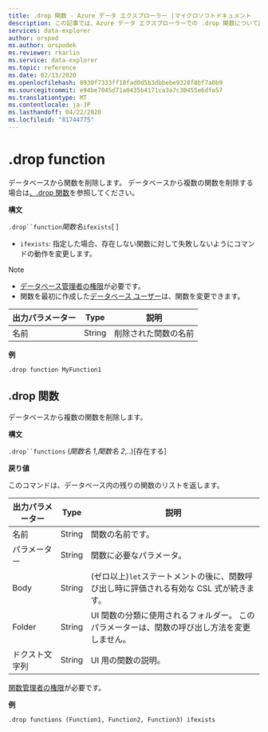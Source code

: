 ```yaml
---
title: .drop 関数 - Azure データ エクスプローラー |マイクロソフトドキュメント
description: この記事では、Azure データ エクスプローラーでの .drop 関数について説明します。
services: data-explorer
author: orspod
ms.author: orspodek
ms.reviewer: rkarlin
ms.service: data-explorer
ms.topic: reference
ms.date: 02/13/2020
ms.openlocfilehash: 8930f7333ff18fad0d5b3dbbebe9328f8bf7a0b9
ms.sourcegitcommit: e94be7045d71a0435b4171ca3a7c30455e6dfa57
ms.translationtype: MT
ms.contentlocale: ja-JP
ms.lasthandoff: 04/22/2020
ms.locfileid: "81744775"
---
```

# <a name="drop-function"></a>.drop function

データベースから関数を削除します。
データベースから複数の関数を削除する場合は[、.drop 関数](#drop-functions)を参照してください。

**構文**

`.drop``function`*関数名*`ifexists`[ ]

* `ifexists`: 指定した場合、存在しない関数に対して失敗しないようにコマンドの動作を変更します。

> [!NOTE]
> * [データベース管理者の権限](../management/access-control/role-based-authorization.md)が必要です。
> * 関数を最初に作成した[データベース ユーザー](../management/access-control/role-based-authorization.md)は、関数を変更できます。  
    
|出力パラメーター |Type |説明
|---|---|--- 
|名前  |String |削除された関数の名前
 
**例** 

```kusto
.drop function MyFunction1
```

## <a name="drop-functions"></a>.drop 関数

データベースから複数の関数を削除します。

**構文**

`.drop``functions` (*関数名 1*,*関数名 2*,..)[存在する]

**戻り値**

このコマンドは、データベース内の残りの関数のリストを返します。

|出力パラメーター |Type |説明
|---|---|--- 
|名前  |String |関数の名前です。 
|パラメーター  |String |関数に必要なパラメータ。
|Body  |String |(ゼロ以上)`let`ステートメントの後に、関数呼び出し時に評価される有効な CSL 式が続きます。
|Folder|String|UI 関数の分類に使用されるフォルダー。 このパラメーターは、関数の呼び出し方法を変更しません。
|ドクスト文字列|String|UI 用の関数の説明。

[関数管理者の権限](../management/access-control/role-based-authorization.md)が必要です。

**例** 
 
```kusto
.drop functions (Function1, Function2, Function3) ifexists
```
